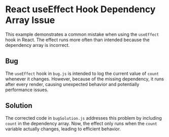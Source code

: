 # React useEffect Hook Dependency Array Issue

This example demonstrates a common mistake when using the `useEffect` hook in React. The effect runs more often than intended because the dependency array is incorrect.

## Bug
The `useEffect` hook in `bug.js` is intended to log the current value of `count` whenever it changes. However, because of the missing dependency, it runs after every render, causing unexpected behavior and potentially performance issues.

## Solution
The corrected code in `bugSolution.js` addresses this problem by including `count` in the dependency array. Now, the effect only runs when the `count` variable actually changes, leading to efficient behavior.
